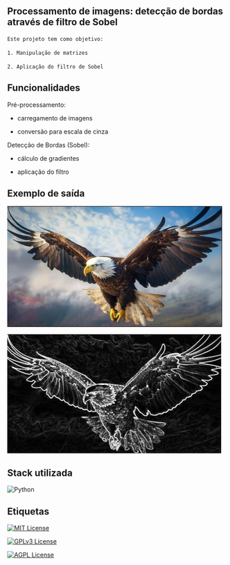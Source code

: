 ## Processamento de imagens: detecção de bordas através de filtro de Sobel

    Este projeto tem como objetivo:

    1. Manipulação de matrizes

    2. Aplicação do filtro de Sobel

## Funcionalidades

Pré-processamento:

- carregamento de imagens

- conversão para escala de cinza

Detecção de Bordas (Sobel):

- cálculo de gradientes

- aplicação do filtro

## Exemplo de saída

![Antes do processamento](https://github.com/mthbrito/Processamento_de_imagens_deteccao_de_bordas/raw/main/imagem.png)

![Depois do processamento](https://github.com/mthbrito/Processamento_de_imagens_deteccao_de_bordas/raw/main/imagem%20processada.png)

## Stack utilizada

![Python](https://img.shields.io/badge/Python-3.8+-blue.svg)

## Etiquetas

[![MIT License](https://img.shields.io/badge/License-MIT-green.svg)](https://choosealicense.com/licenses/mit/)

[![GPLv3 License](https://img.shields.io/badge/License-GPL%20v3-yellow.svg)](https://opensource.org/licenses/)

[![AGPL License](https://img.shields.io/badge/license-AGPL-blue.svg)](http://www.gnu.org/licenses/agpl-3.0)
